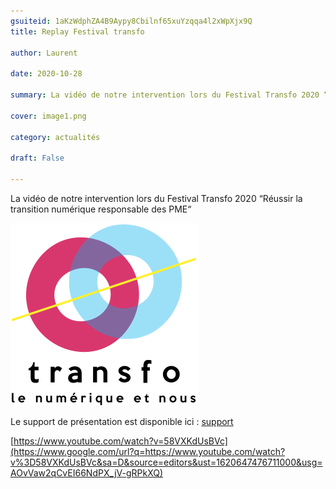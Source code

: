 ```yaml
---
gsuiteid: 1aKzWdphZA4B9Aypy8Cbilnf65xuYzqqa4l2xWpXjx9Q
title: Replay Festival transfo

author: Laurent

date: 2020-10-28

summary: La vidéo de notre intervention lors du Festival Transfo 2020 “Réussir la transition numérique responsable des PME“

cover: image1.png

category: actualités

draft: False

---
```


La vidéo de notre intervention lors du Festival Transfo 2020 “Réussir la transition numérique responsable des PME“

![](images/image1.png)

Le support de présentation est disponible ici : [support](https://www.google.com/url?q=https://docs.google.com/presentation/d/e/2PACX-1vT3_aJq_EEYmbYY5jRpeQDtcEjdbL84qjIWsM8oTZwmeii7TutVgvEbF9VybNqHG5XdldQbrAMzql1d/pub?start%3Dfalse%26slide%3Did.g89c76ed8f8_0_205&sa=D&source=editors&ust=1620647476710000&usg=AOvVaw3u8h9ChLGRgsYl4aIj6SIY)

[https://www.youtube.com/watch?v=58VXKdUsBVc](https://www.google.com/url?q=https://www.youtube.com/watch?v%3D58VXKdUsBVc&sa=D&source=editors&ust=1620647476711000&usg=AOvVaw2qCvEI66NdPX_jV-gRPkXQ)

